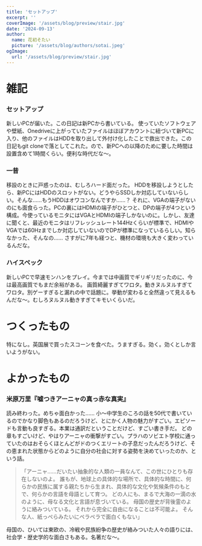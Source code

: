 ```yaml
---
title: 'セットアップ'
excerpt: ''
coverImage: '/assets/blog/preview/stair.jpg'
date: '2024-09-13'
author:
  name: 花初そたい
  picture: '/assets/blog/authors/sotai.jpeg'
ogImage:
  url: '/assets/blog/preview/stair.jpg'
---
```

# 雑記
### セットアップ
新しいPCが届いた。この日記は新PCから書いている。
使っていたソフトウェアや壁紙、Onedriveに上がっていたファイルはほぼアカウントに紐づいて新PCに入り、他のファイルはHDDを取り出して外付け化したことで救出できた。この日記もgit cloneで落としてこれた。ので、新PCへの以降のために要した時間は設置含めて1時間くらい。便利な時代だな～。

### 一昔
移設のときに戸惑ったのは、むしろハード面だった。
HDDを移設しようとしたら、新PCにはHDDのスロットがない。どうやらSSDしか対応していないらしい。そんな……もうHDDはオワコンなんですか……？
それに、VGAの端子がないのにも面食らった。PCの裏にはHDMIの端子がひとつと、DPの端子が4つという構成。今使っているモニタにはVGAとHDMIの端子しかないのに。しかし、友達に聞くと、最近のモニタはリフレッシュレート144Hzくらいが標準で、HDMIやVGAでは60Hzまでしか対応していないのでDPが標準になっているらしい。知らなかった、そんなの……
さすがに7年も経つと、機材の環境も大きく変わっているんだな。

### ハイスペック
新しいPCで早速モンハンをプレイ。今までは中画質でギリギリだったのに、今は最高画質でもまだ余裕がある。
画質綺麗すぎてワロタ。動きヌルヌルすぎてワロタ。別ゲーすぎると漏れの中で話題に。挙動が変わると全然違って見えるもんだな～。むしろヌルヌル動きすぎてキモいくらいだ。

# つくったもの
特になし。英国展で買ったスコーンを食べた。うますぎる。効く。効くとしか言いようがない。

# よかったもの
### 米原万里『嘘つきアーニャの真っ赤な真実』
読み終わった。めちゃ面白かった……
小～中学生のころの話を50代で書いているのでかなり脚色もあるのだろうけど、とにかく人物の魅力がすごい。エピソードも言動も良すぎる。本業は通訳だということだけど、すごい書き手だ。
どの章もすごいけど、やはりアーニャの衝撃がすごい。プラハのソビエト学校に通っていたのはおそらくほとんどがドのつくエリートの子息だったんだろうけど、その恵まれた状態からどのように自分の社会に対する姿勢を決めていったのか、という話。
> 「アーニャ……だいたい抽象的な人類の一員なんて、この世にひとりも存在しないのよ。
誰もが、地球上の具体的な場所で、具体的な時間に、何らかの民族に属する親たちから生まれ、具体的な文化や気候条件のもとで、何らかの言語を母語として育つ。
どの人にも、まるで大海の一滴の水のように、母なる文化と言語が息づいている。
母国の歴史が背後霊のように絡みついている。
それから完全に自由になることは不可能よ。
そんな人、紙っぺらみたいにペラペラで面白くもない」

母国の、ひいては東欧の、冷戦や民族紛争の歴史が絡みついた人々の語りには、社会学・歴史学的な面白さもある。名著だな～。
